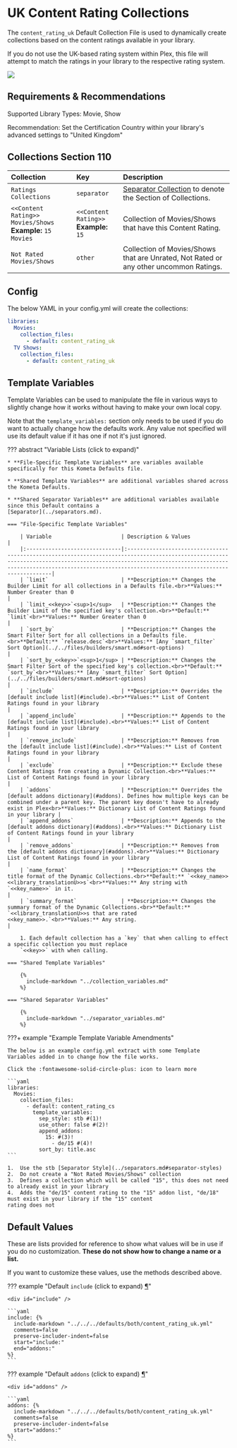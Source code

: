 # UK Content Rating Collections

The `content_rating_uk` Default Collection File is used to dynamically create collections based on the content ratings 
available in your library.

If you do not use the UK-based rating system within Plex, this file will attempt to match the ratings in your library to 
the respective rating system.

![](../images/content_rating_uk.png)

## Requirements & Recommendations

Supported Library Types: Movie, Show

Recommendation: Set the Certification Country within your library's advanced settings to "United Kingdom"

## Collections Section 110

| Collection                                                    | Key                                       | Description                                                                           |
|:--------------------------------------------------------------|:------------------------------------------|:--------------------------------------------------------------------------------------|
| `Ratings Collections`                                         | `separator`                               | [Separator Collection](../separators.md) to denote the Section of Collections.        |
| `<<Content Rating>> Movies/Shows`<br>**Example:** `15 Movies` | `<<Content Rating>>`<br>**Example:** `15` | Collection of Movies/Shows that have this Content Rating.                             |
| `Not Rated Movies/Shows`                                      | `other`                                   | Collection of Movies/Shows that are Unrated, Not Rated or any other uncommon Ratings. |

## Config

The below YAML in your config.yml will create the collections:

```yaml
libraries:
  Movies:
    collection_files:
      - default: content_rating_uk
  TV Shows:
    collection_files:
      - default: content_rating_uk
```

## Template Variables

Template Variables can be used to manipulate the file in various ways to slightly change how it works without having to 
make your own local copy.

Note that the `template_variables:` section only needs to be used if you do want to actually change how the defaults 
work. Any value not specified will use its default value if it has one if not it's just ignored.

??? abstract "Variable Lists (click to expand)"

    * **File-Specific Template Variables** are variables available specifically for this Kometa Defaults file.

    * **Shared Template Variables** are additional variables shared across the Kometa Defaults.

    * **Shared Separator Variables** are additional variables available since this Default contains a 
    [Separator](../separators.md).

    === "File-Specific Template Variables"

        | Variable                      | Description & Values                                                                                                                                                                                                                                            |
        |:------------------------------|:----------------------------------------------------------------------------------------------------------------------------------------------------------------------------------------------------------------------------------------------------------------|
        | `limit`                       | **Description:** Changes the Builder Limit for all collections in a Defaults file.<br>**Values:** Number Greater than 0                                                                                                                                         |
        | `limit_<<key>>`<sup>1</sup>   | **Description:** Changes the Builder Limit of the specified key's collection.<br>**Default:** `limit`<br>**Values:** Number Greater than 0                                                                                                                      |
        | `sort_by`                     | **Description:** Changes the Smart Filter Sort for all collections in a Defaults file.<br>**Default:** `release.desc`<br>**Values:** [Any `smart_filter` Sort Option](../../files/builders/smart.md#sort-options)                                               |
        | `sort_by_<<key>>`<sup>1</sup> | **Description:** Changes the Smart Filter Sort of the specified key's collection.<br>**Default:** `sort_by`<br>**Values:** [Any `smart_filter` Sort Option](../../files/builders/smart.md#sort-options)                                                         |
        | `include`                     | **Description:** Overrides the [default include list](#include).<br>**Values:** List of Content Ratings found in your library                                                                                                                                   |
        | `append_include`              | **Description:** Appends to the [default include list](#include).<br>**Values:** List of Content Ratings found in your library                                                                                                                                  |
        | `remove_include`              | **Description:** Removes from the [default include list](#include).<br>**Values:** List of Content Ratings found in your library                                                                                                                                |
        | `exclude`                     | **Description:** Exclude these Content Ratings from creating a Dynamic Collection.<br>**Values:** List of Content Ratings found in your library                                                                                                                 |
        | `addons`                      | **Description:** Overrides the [default addons dictionary](#addons). Defines how multiple keys can be combined under a parent key. The parent key doesn't have to already exist in Plex<br>**Values:** Dictionary List of Content Ratings found in your library |
        | `append_addons`               | **Description:** Appends to the [default addons dictionary](#addons).<br>**Values:** Dictionary List of Content Ratings found in your library                                                                                                                   |
        | `remove_addons`               | **Description:** Removes from the [default addons dictionary](#addons).<br>**Values:** Dictionary List of Content Ratings found in your library                                                                                                                 |
        | `name_format`                 | **Description:** Changes the title format of the Dynamic Collections.<br>**Default:** `<<key_name>> <<library_translationU>>s`<br>**Values:** Any string with `<<key_name>>` in it.                                                                             |
        | `summary_format`              | **Description:** Changes the summary format of the Dynamic Collections.<br>**Default:** `<<library_translationU>>s that are rated <<key_name>>.`<br>**Values:** Any string.                                                                                     |

        1. Each default collection has a `key` that when calling to effect a specific collection you must replace 
        `<<key>>` with when calling.

    === "Shared Template Variables"

        {%
          include-markdown "../collection_variables.md"
        %}
    
    === "Shared Separator Variables"

        {%
          include-markdown "../separator_variables.md"
        %}

???+ example "Example Template Variable Amendments"

    The below is an example config.yml extract with some Template Variables added in to change how the file works.

    Click the :fontawesome-solid-circle-plus: icon to learn more
    
    ```yaml
    libraries:
      Movies:
        collection_files:
          - default: content_rating_cs
            template_variables:
              sep_style: stb #(1)!
              use_other: false #(2)!
              append_addons:
                15: #(3)!
                  - de/15 #(4)!
              sort_by: title.asc
    ```

    1.  Use the stb [Separator Style](../separators.md#separator-styles)
    2.  Do not create a "Not Rated Movies/Shows" collection
    3.  Defines a collection which will be called "15", this does not need to already exist in your library
    4.  Adds the "de/15" content rating to the "15" addon list, "de/18" must exist in your library if the "15" content 
    rating does not

## Default Values

These are lists provided for reference to show what values will be in use if you do no customization.  **These do not 
show how to change a name or a list.**

If you want to customize these values, use the methods described above.

??? example "Default `include` (click to expand) <a class="headerlink" href="#include" title="Permanent link">¶</a>"

    <div id="include" />

    ```yaml
    include: {%    
      include-markdown "../../../defaults/both/content_rating_uk.yml" 
      comments=false
      preserve-includer-indent=false
      start="include:"
      end="addons:"
    %}
    ```

??? example "Default `addons` (click to expand) <a class="headerlink" href="#addons" title="Permanent link">¶</a>"

    <div id="addons" />

    ```yaml
    addons: {%    
      include-markdown "../../../defaults/both/content_rating_uk.yml" 
      comments=false
      preserve-includer-indent=false
      start="addons:"
    %}
    ```
